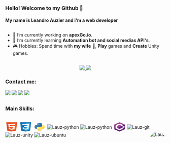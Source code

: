 ### Hello! Welcome to my Github 👋
#### My name is Leandro Auzier and i'm a web developer
##  
- 🔭 I’m currently working on **apexGo.io**.
- 🌱 I’m currently learning **Automation bot and social medias API's**.
- 🎮 Hobbies: Spend time with **my wife** 💑, **Play** games and **Create** Unity games.
##
<div align="center">
  <a href="https://github.com/leandroauzier">
  <img height="180em" src="https://github-readme-stats.vercel.app/api?username=leandroauzier&show_icons=true&theme=nightowl&include_all_commits=true&count_private=true"/>
  <img height="180em" src="https://github-readme-stats.vercel.app/api/top-langs/?username=leandroauzier&layout=compact&langs_count=8&theme=nightowl"/>
</div>
  

  
### Contact me:
<div>
  <a href="mailto:leandroauzier02@gmail.com" target="_blank"><img src="https://img.shields.io/badge/Gmail-D14836?style=for-the-badge&logo=gmail&logoColor=white" target="_blank"></a>
    <a href="https://www.linkedin.com/in/leandro-auzier/" target="_blank"><img src="https://img.shields.io/badge/LinkedIn-0077B5?style=for-the-badge&logo=linkedin&logoColor=white" target="_blank"></a>
  <a href="https://www.facebook.com/messages/t/2107555489322632" target="_blank"><img src="https://img.shields.io/badge/Messenger-00B2FF?style=for-the-badge&logo=messenger&logoColor=white" target="_blank"></a>
  <a href="https://discord.gg/y2Hex6P5eC" target="_blank"><img src="https://img.shields.io/badge/Discord-7289DA?style=for-the-badge&logo=discord&logoColor=white" target="_blank"></a>  
</div>
  
##
### Main Skills:
<div style="display: inline_block"><br>
  <img align="center" alt="Lauz-HTML" height="30" width="40" src="https://raw.githubusercontent.com/devicons/devicon/master/icons/html5/html5-original.svg">
  <img align="center" alt="Lauz-CSS" height="30" width="40" src="https://raw.githubusercontent.com/devicons/devicon/master/icons/css3/css3-original.svg">
  <img align="center" alt="Lauz-python" height="30" width="40" src="https://raw.githubusercontent.com/devicons/devicon/master/icons/python/python-original.svg">
  <img align="center" alt="Lauz-python" height="30" width="40" src="https://cdn.jsdelivr.net/gh/devicons/devicon/icons/django/django-original.svg" />
  <img align="center" alt="Lauz-python" height="30" width="40" src="https://cdn.jsdelivr.net/gh/devicons/devicon/icons/docker/docker-original-wordmark.svg" />
  <img align="center" alt="Lauz-charp" height="30" width="40" src="https://raw.githubusercontent.com/devicons/devicon/master/icons/csharp/csharp-original.svg">
  <img align="center" alt="Lauz-git" height="30" width="40" src="https://cdn.jsdelivr.net/gh/devicons/devicon/icons/git/git-original.svg" />
  <img align="center" alt="Lauz-unity" height="30" width="40" src="https://cdn.jsdelivr.net/gh/devicons/devicon/icons/unity/unity-original.svg" />
  <img align="center" alt="Lauz-ubuntu" height="30" width="40" src="https://cdn.jsdelivr.net/gh/devicons/devicon/icons/ubuntu/ubuntu-plain.svg" />
  <img align="right" alt="Lauz" height="300" style="border-radius:50px;" src="https://cdn.discordapp.com/attachments/950726525345476628/950726933312835664/lofi_leandro.png">
</div>

